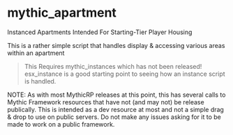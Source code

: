 # mythic_apartment
Instanced Apartments Intended For Starting-Tier Player Housing

This is a rather simple script that handles display & accessing various areas within an apartment

> This Requires mythic_instances which has not been released! esx_instance is a good starting point to seeing how an instance script is handled.

NOTE: As with most MythicRP releases at this point, this has several calls to Mythic Framework resources that have not (and may not) be release publically. This is intended as a dev resource at most and not a simple drag & drop to use on public servers. Do not make any issues asking for it to be made to work on a public framework.
